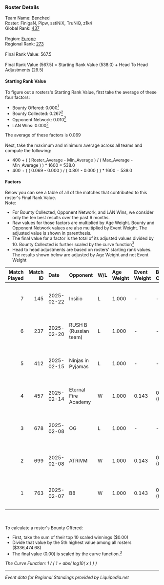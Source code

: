 ### Roster Details<br />
Team Name: Benched<br />
Roster: FinigaN, Pipw, sstiNiX, TruNiQ, z1k4<br />
Global Rank: [437](../standings_global.md)<br />
<br />
Region: [Europe]( ../standings_europe.md)<br />
Regional Rank: [273]( ../standings_europe.md)<br />
<br />
Final Rank Value:  567.5<br />
<br />
Final Rank Value (567.5) = Starting Rank Value (538.0) + Head To Head Adjustments (29.5)<br />

#### Starting Rank Value<br />
To figure out a rosters's Starting Rank Value, first take the average of these four factors:<br />
- Bounty Offered: 0.000[<sup>1</sup>](#table2)
- Bounty Collected: 0.267[<sup>2</sup>](#table1)
- Opponent Network: 0.010[<sup>2</sup>](#table1)
- LAN Wins: 0.000[<sup>2</sup>](#table1)

The average of these factors is 0.069<br />
<br />
Next, take the maximum and minimum average across all teams and compute the following:<br />
- 400 + ( ( Roster_Average - Min_Average ) / ( Max_Average - Min_Average ) ) * 1600 = 538.0
- 400 + ( ( 0.069 - 0.000 ) / ( 0.801 - 0.000 ) ) * 1600 = 538.0


#### Factors<br />
Below you can see a table of all of the matches that contributed to this roster's Final Rank Value.<br />
Note:<br />

- For Bounty Collected, Opponent Network, and LAN Wins, we consider only the ten best results over the past 6 months.
- Raw values for those factors are multiplied by Age Weight. Bounty and Opponent Network values are also multiplied by Event Weight. The adjusted value is shown in parenthesis.
- The final value for a factor is the total of its adjusted values divided by 10. Bounty Collected is further scaled by the curve function[<sup>3</sup>](#curveFunction)
- Head to head adjustments are based on rosters' starting rank values. The results shown below are adjusted by Age Weight and not Event Weight
<span id="table1"></span><br />


| Match Played | Match ID | Date       | Opponent              | W/L | Age Weight | Event Weight | Bounty Collected | Opponent Network | LAN Wins  | H2H Adj. | Roster                               |
| -: | -: | :- | :- | :- | :- | :- | :- | :- | :- | -: | :- |
|            7 |      145 | 2025-02-22 | Insilio               | L   | 1.000      | -            | -                | -                | -         |    -8.26 | FinigaN, Pipw, sstiNiX, TruNiQ, z1k4 |
|            6 |      237 | 2025-02-20 | RUSH B (Russian team) | L   | 1.000      | -            | -                | -                | -         |    -3.97 | FinigaN, Pipw, sstiNiX, supra, z1k4  |
|            5 |      412 | 2025-02-15 | Ninjas in Pyjamas     | L   | 1.000      | -            | -                | -                | -         |   -10.77 | FinigaN, Pipw, sstiNiX, supra, z1k4  |
|            4 |      457 | 2025-02-14 | Eternal Fire Academy  | W   | 1.000      | 0.143        | 0.000 (0.000)    | 0.047 (0.007)    | 0 (0.000) |    11.77 | FinigaN, Pipw, sstiNiX, supra, z1k4  |
|            3 |      678 | 2025-02-08 | OG                    | L   | 1.000      | -            | -                | -                | -         |    -3.30 | FinigaN, Pipw, sstiNiX, supra, z1k4  |
|            2 |      699 | 2025-02-08 | ATRIVM                | W   | 1.000      | 0.143        | 0.000 (0.000)    | 0.047 (0.007)    | 0 (0.000) |    13.80 | FinigaN, Pipw, sstiNiX, supra, z1k4  |
|            1 |      763 | 2025-02-07 | B8                    | W   | 1.000      | 0.143        | 0.124 (0.018)    | 0.590 (0.084)    | 0 (0.000) |    30.19 | FinigaN, Pipw, sstiNiX, supra, z1k4  |

<br />
<span id="table2"></span><br />
To calculate a roster's Bounty Offered:<br />

- First, take the sum of their top 10 scaled winnings ($0.00)
- Divide that value by the 5th highest value among all rosters ($336,474.68)
- The final value (0.00) is scaled by the curve function.[<sup>3</sup>](#curveFunction)

<span id="curveFunction"></span>_The Curve Function: 1 / ( 1 + abs( log10( x ) ) )_<br />

---
_Event data for Regional Standings provided by Liquipedia.net_<br />
